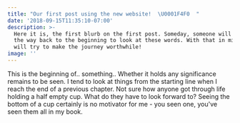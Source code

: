 ```yaml
---
title: "Our first post using the new website!  \U0001F4F0  "
date: '2018-09-15T11:35:10-07:00'
description: >-
  Here it is, the first blurb on the first post. Someday, someone will go all
  the way back to the beginning to look at these words. With that in mind, I
  will try to make the journey worthwhile! 
image: ''
---
```

This is the beginning of.. something.. Whether it holds any significance remains to be seen. I tend to look at things from the starting line when I reach the end of a previous chapter.  Not sure how anyone got through life holding a half empty cup. What do they have to look forward to? Seeing the bottom of a cup certainly is no motivator for me - you seen one, you've seen them all in my book.

##
